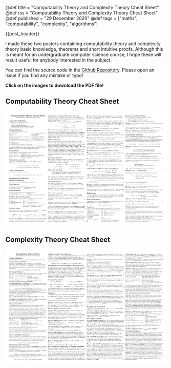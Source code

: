 @def title =  "Computability Theory and Complexity Theory Cheat Sheet"
@def rss =   "Computability Theory and Complexity Theory Cheat Sheet"
@def published = "29 December 2020"
@def tags = ["maths", "computability", "complexity", "algorithms"]

{{post_header}}

I made these two posters containing computability theory and complexity theory basic knowledge, theorems and short intuitive proofs.
Although this is meant for an undergraduate computer science course, I hope these will result useful for anybody interested in the subject. 

You can find the source code in the [Github Repository](https://github.com/0x0f0f0f/computability-complexity-cheat-sheets).
Please open an issue if you find any mistake or typo!

**Click on the images to download the PDF file!**

## Computability Theory Cheat Sheet
[![](/assets/images/comp-cheat.png)](/assets/files/comp-cheat.pdf)


## Complexity Theory Cheat Sheet
[![](/assets/images/cplx-cheat.png)](/assets/files/cplx-cheat.pdf)


